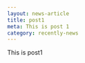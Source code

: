 ```yaml
---
layout: news-article
title: post1
meta: This is post 1
category: recently-news
---
```

This is post1